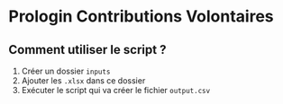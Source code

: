 # Prologin Contributions Volontaires

## Comment utiliser le script ?

1. Créer un dossier `inputs`
2. Ajouter les `.xlsx` dans ce dossier
3. Exécuter le script qui va créer le fichier `output.csv`
